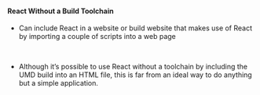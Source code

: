 <h4>React Without a Build Toolchain</h4>

- Can include React in a website or build website that makes use of React by importing a couple of scripts into a web page

<br>

- Although it’s possible to use React without a toolchain by including the UMD build into an HTML file, this is far from an ideal way to do anything but a simple application.
